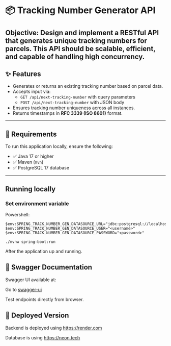 # 📦 Tracking Number Generator API

Objective:
Design and implement a RESTful API that generates unique tracking numbers for parcels. This
API should be scalable, efficient, and capable of handling high concurrency.
---

## ✨ Features

- Generates or returns an existing tracking number based on parcel data.
- Accepts input via:
    - `GET /api/next-tracking-number` with query parameters
    - `POST /api/next-tracking-number` with JSON body
- Ensures tracking number uniqueness across all instances.
- Returns timestamps in **RFC 3339 (ISO 8601)** format.
---
## 🧪 Requirements

To run this application locally, ensure the following:

- ✅ Java 17 or higher
- ✅ Maven (`mvn`)
- ✅ PostgreSQL 17 database
---

## Running locally

### Set environment variable

Powershell:

```
$env:SPRING_TRACK_NUMBER_GEN_DATASOURCE_URL="jdbc:postgresql://localhost:5432/<DatabaseName>"
$env:SPRING_TRACK_NUMBER_GEN_DATASOURCE_USER="<username>"
$env:SPRING_TRACK_NUMBER_GEN_DATASOURCE_PASSWORD="<password>"
```

```
./mvnw spring-boot:run
```

After the application up and running. 

## 🧪 Swagger Documentation

Swagger UI available at:

Go to [swagger-ui](http://localhost:8080/swagger-ui/index.html#/)

Test endpoints directly from browser.

## 🔗 Deployed Version

Backend is deployed using https://render.com

Database is using https://neon.tech
